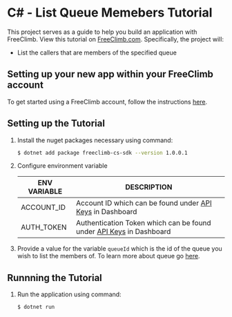 # C# - List Queue Memebers Tutorial

This project serves as a guide to help you build an application with FreeClimb. View this tutorial on [FreeClimb.com](https://docs.freeclimb.com/docs/list-queue-members#section-c). Specifically, the project will:

- List the callers that are members of the specified queue

## Setting up your new app within your FreeClimb account

To get started using a FreeClimb account, follow the instructions [here](https://docs.freeclimb.com/docs/getting-started-with-freeclimb).

## Setting up the Tutorial

1. Install the nuget packages necessary using command:

   ```bash
   $ dotnet add package freeclimb-cs-sdk --version 1.0.0.1
   ```

2. Configure environment variable

   | ENV VARIABLE            | DESCRIPTION                                                                                                                                                                             |
   | ----------------------- | --------------------------------------------------------------------------------------------------------------------------------------------------------------------------------------- |
   | ACCOUNT_ID              | Account ID which can be found under [API Keys](https://www.freeclimb.com/dashboard/portal/account/authentication) in Dashboard                                                         |
   | AUTH_TOKEN              | Authentication Token which can be found under [API Keys](https://www.freeclimb.com/dashboard/portal/account/authentication) in Dashboard                                               |

3. Provide a value for the variable `queueId` which is the id of the queue you wish to list the members of. To learn more about queue go [here](https://docs.freeclimb.com/reference/call-queues).

## Runnning the Tutorial

1. Run the application using command:

   ```bash
   $ dotnet run
   ```
